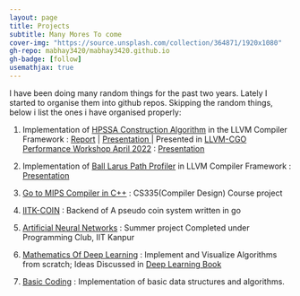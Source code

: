 ```yaml
---
layout: page
title: Projects
subtitle: Many Mores To come
cover-img: "https://source.unsplash.com/collection/364871/1920x1080"
gh-repo: mabhay3420/mabhay3420.github.io
gh-badge: [follow]
usemathjax: true
---
```


I have been doing many random things for the past two years.
Lately I started to organise them into github repos. Skipping the
random things, below i list the ones i have organised properly:

1. Implementation of [HPSSA
Construction Algorithm](https://dl.acm.org/doi/10.1145/3078659.3078660) in
the LLVM Compiler
Framework : <a href="../FILES/HPSSA_REPORT.pdf" target="_blank">Report</a> | <a href="../FILES/HPSSA_PPT.pdf" target="_blank"> Presentation </a> | Presented in [LLVM-CGO Performance Workshop April 2022](https://llvm.org/devmtg/2022-04-03/#hot-path) : <a href="../FILES/HPSSA_LLVM_CGO" target="_blank">Presentation</a>

2. Implementation of [Ball Larus Path Profiler](https://dl.acm.org/doi/10.5555/243846.243857) in LLVM Compiler Framework : <a href="" target="_blank">Presentation</a>

3. [Go to MIPS Compiler in C++](https://github.com/gagan-aryan/Group_11_CS335_Project) : CS335(Compiler Design) Course project

4. [IITK-COIN](https://github.com/mabhay3420/iitk-coin) : Backend of A pseudo coin system written in go

5. [Artificial Neural Networks](https://github.com/mabhay3420/Deep-learning-Projects/tree/master/Introduction_2_ANN) : Summer project Completed under Programming Club, IIT Kanpur

6. [Mathematics Of Deep Learning](https://github.com/mabhay3420/Deep-learning-Projects/tree/master/Mathematics_of_dl) : Implement and Visualize Algorithms from scratch; Ideas Discussed in [Deep Learning Book](https://www.deeplearningbook.org/)

7. [Basic Coding](https://github.com/mabhay3420/coding-basics) : Implementation of basic data structures and algorithms.

